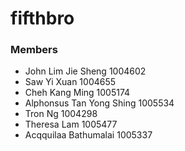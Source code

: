 # fifthbro
### Members
- John Lim Jie Sheng 1004602
- Saw Yi Xuan 1004655
-  Cheh Kang Ming 1005174
- Alphonsus Tan Yong Shing 1005534
- Tron Ng 1004298
- Theresa Lam 1005477
- Acqquilaa Bathumalai 1005337

